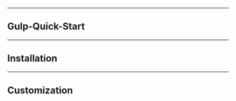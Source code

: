 ----------------------
Gulp-Quick-Start
----------------------


-------------------------
Installation
-------------------------


-------------------------
Customization
-------------------------
